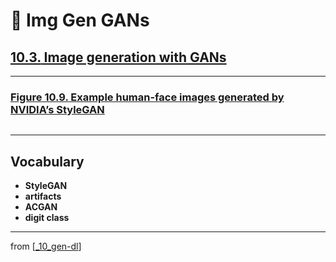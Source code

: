 # 🦋 Img Gen GANs

## [**10.3.** Image generation with GANs](https://livebook.manning.com/book/deep-learning-with-javascript/chapter-10/126)

---

### [**Figure 10.9.** Example human-face images generated by NVIDIA’s StyleGAN](https://livebook.manning.com/book/deep-learning-with-javascript/chapter-10/ch10fig09)

<img src="">

---

## **Vocabulary**

- **StyleGAN**
- **artifacts**
- **ACGAN**
- **digit class**

---

from [[_10_gen-dl]]

[//begin]: # "Autogenerated link references for markdown compatibility"
[_10_gen-dl]: ../_10_gen-dl.md "🦋 Generative DL"
[//end]: # "Autogenerated link references"
